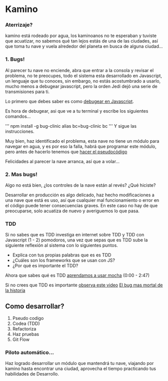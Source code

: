 # Kamino

### Aterrizaje?

kamino está rodeado por agua, los kaminoanos no te esperaban y tuviste que acuatizar, no sabemos qué tan lejos estás de una de las ciudades, así que toma tu nave y vuela alrededor del planeta en busca de alguna ciudad...

### 1. Bugs!

Al parecer tu nave no enciende, abra que entrar a la consola y revisar el problema, no te preocupes, todo el sistema esta desarrollado en Javascript, un lenguaje que tu conoces, sin embargo, no estás acostumbrado a usarlo, mucho menos a debugear javascript, pero la orden Jedi dejó una serie de transmisiones para ti.

Lo primero que debes saber es como [debugear en Javascript](http://www.youtube.com/watch?v=pIAV9gdpsgI).

Es hora de debugear, asi que ve a tu terminal y escribe los siguientes comandos...

'''
npm install -g bug-clinic
alias bc=bug-clinic
bc
'''
Y sigue las instrucciones.

Muy bien, haz identificado el problema, esta nave no tiene un módulo para navegar en agua, y es por eso la falla, habrá que programar este módulo, pero antes de hacerlo tenemos que [hacer el pseudocódigo](pseudo-codigo.md)

Felicidades al parecer la nave arranca, así que a volar...

### 2. Mas bugs!

Algo no está bien, ¿los controles de la nave están al revés? ¿Qué hiciste?

Desarrollar en producción es algo delicado, haz hecho modificaciones a una nave que está es uso, así que cualquier mal funcionamiento o error en el código puede tener consecuencias graves. En este caso no hay de que preocuparse, solo acuatiza de nuevo y averiguemos lo que pasa.

### TDD

Si no sabes que es TDD investiga en internet sobre TDD y TDD con Javascript (1 - 2) pomodoros, una vez que sepas que es TDD sube la siguiente reflexión al sistema con lo siguientes puntos.

- Explica con tus propias palabras que es es TDD
- ¿Cuáles son los frameworks que se usan con JS?
- ¿Por qué es importante el TDD?

Ahora que sabes qué es TDD [aprendamos a usar mocha](introduction-to-mocha.md) (0:00 - 2:47)

Si no crees que TDD es importante [observa este video](https://www.youtube.com/watch?v=TWBDa5dqrl8&index=2&list=PL0zVEGEvSaeFSwPn06GKArptSxiP1Gff8)
[El bug mas mortal de la historia](http://archive.wired.com/software/coolapps/news/2005/11/69355?currentPage=all)


## Como desarrollar?

1. Pseudo codigo
2. Codea (TDD)
3. Refactoriza
4. Haz pruebas
5. Git Flow

### Piloto automático...

Haz logrado desarrollar un módulo que mantendrá tu nave, viajando por kamino hasta encontrar una ciudad, aprovecha el tiempo practicando tus habilidades de Desarrollo.
